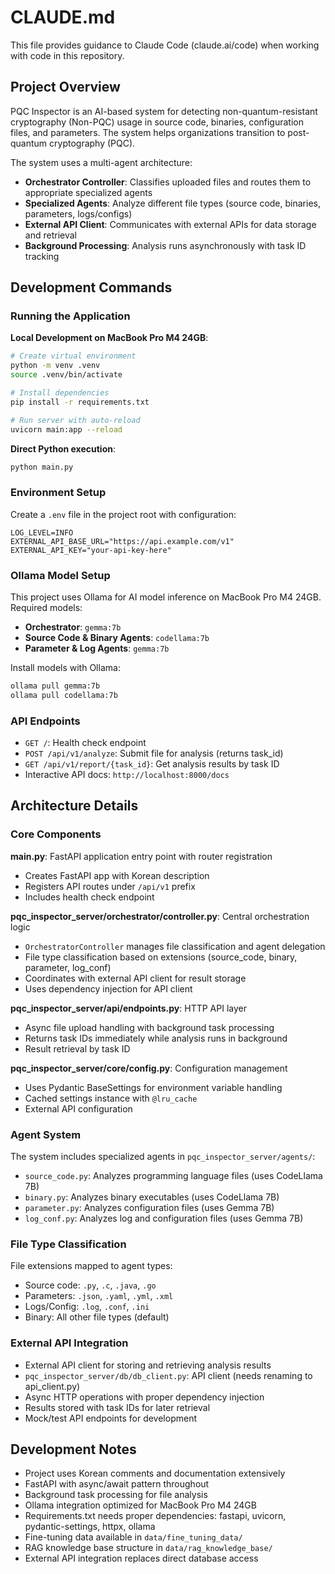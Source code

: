 # CLAUDE.md

This file provides guidance to Claude Code (claude.ai/code) when working with code in this repository.

## Project Overview

PQC Inspector is an AI-based system for detecting non-quantum-resistant cryptography (Non-PQC) usage in source code, binaries, configuration files, and parameters. The system helps organizations transition to post-quantum cryptography (PQC).

The system uses a multi-agent architecture:
- **Orchestrator Controller**: Classifies uploaded files and routes them to appropriate specialized agents
- **Specialized Agents**: Analyze different file types (source code, binaries, parameters, logs/configs)
- **External API Client**: Communicates with external APIs for data storage and retrieval
- **Background Processing**: Analysis runs asynchronously with task ID tracking

## Development Commands

### Running the Application

**Local Development on MacBook Pro M4 24GB**:
```bash
# Create virtual environment
python -m venv .venv
source .venv/bin/activate

# Install dependencies
pip install -r requirements.txt

# Run server with auto-reload
uvicorn main:app --reload
```

**Direct Python execution**:
```bash
python main.py
```

### Environment Setup

Create a `.env` file in the project root with configuration:
```
LOG_LEVEL=INFO
EXTERNAL_API_BASE_URL="https://api.example.com/v1"
EXTERNAL_API_KEY="your-api-key-here"
```

### Ollama Model Setup

This project uses Ollama for AI model inference on MacBook Pro M4 24GB. Required models:
- **Orchestrator**: `gemma:7b`
- **Source Code & Binary Agents**: `codellama:7b`
- **Parameter & Log Agents**: `gemma:7b`

Install models with Ollama:
```bash
ollama pull gemma:7b
ollama pull codellama:7b
```

### API Endpoints

- `GET /`: Health check endpoint
- `POST /api/v1/analyze`: Submit file for analysis (returns task_id)
- `GET /api/v1/report/{task_id}`: Get analysis results by task ID
- Interactive API docs: `http://localhost:8000/docs`

## Architecture Details

### Core Components

**main.py**: FastAPI application entry point with router registration
- Creates FastAPI app with Korean description
- Registers API routes under `/api/v1` prefix
- Includes health check endpoint

**pqc_inspector_server/orchestrator/controller.py**: Central orchestration logic
- `OrchestratorController` manages file classification and agent delegation
- File type classification based on extensions (source_code, binary, parameter, log_conf)
- Coordinates with external API client for result storage
- Uses dependency injection for API client

**pqc_inspector_server/api/endpoints.py**: HTTP API layer
- Async file upload handling with background task processing
- Returns task IDs immediately while analysis runs in background
- Result retrieval by task ID

**pqc_inspector_server/core/config.py**: Configuration management
- Uses Pydantic BaseSettings for environment variable handling
- Cached settings instance with `@lru_cache`
- External API configuration

### Agent System

The system includes specialized agents in `pqc_inspector_server/agents/`:
- `source_code.py`: Analyzes programming language files (uses CodeLlama 7B)
- `binary.py`: Analyzes binary executables (uses CodeLlama 7B)
- `parameter.py`: Analyzes configuration files (uses Gemma 7B)
- `log_conf.py`: Analyzes log and configuration files (uses Gemma 7B)

### File Type Classification

File extensions mapped to agent types:
- Source code: `.py`, `.c`, `.java`, `.go`
- Parameters: `.json`, `.yaml`, `.yml`, `.xml`
- Logs/Config: `.log`, `.conf`, `.ini`
- Binary: All other file types (default)

### External API Integration

- External API client for storing and retrieving analysis results
- `pqc_inspector_server/db/db_client.py`: API client (needs renaming to api_client.py)
- Async HTTP operations with proper dependency injection
- Results stored with task IDs for later retrieval
- Mock/test API endpoints for development

## Development Notes

- Project uses Korean comments and documentation extensively
- FastAPI with async/await pattern throughout
- Background task processing for file analysis
- Ollama integration optimized for MacBook Pro M4 24GB
- Requirements.txt needs proper dependencies: fastapi, uvicorn, pydantic-settings, httpx, ollama
- Fine-tuning data available in `data/fine_tuning_data/`
- RAG knowledge base structure in `data/rag_knowledge_base/`
- External API integration replaces direct database access
